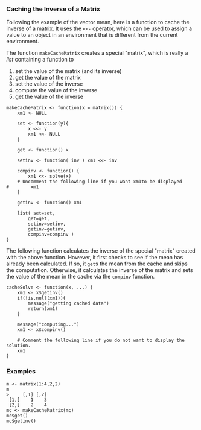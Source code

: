 ### Caching the Inverse of a Matrix

Following the example of the vector mean, here is a function to cache
the inverse of a matrix. It uses the `<<-` operator, which can be used to
assign a value to an object in an environment that is different from the
current environment.

The function `makeCacheMatrix` creates a special "matrix", which is
really a *list* containing a function to

1.  set the value of the matrix (and its inverse)
2.  get the value of the matrix
3.  set the value of the inverse
4.  compute the value of the inverse
5.  get the value of the inverse

<!-- -->

	makeCacheMatrix <- function(x = matrix()) {
    	xm1 <- NULL

    	set <- function(y){
    	    x <<- y
        	xm1 <<- NULL
    	}

    	get <- function() x

	    setinv <- function( inv ) xm1 <<- inv

 		compinv <- function() {
    	    xm1 <<- solve(x)
    	# Uncomment the following line if you want xm1to be displayed
	#        xm1
    	}

	    getinv <- function() xm1

	    list( set=set,
   			get=get,
    		setinv=setinv,
        	getinv=getinv,
            compinv=compinv )
	}

The following function calculates the inverse of the special "matrix"
created with the above function. However, it first checks to see if the
mean has already been calculated. If so, it `get`s the mean from the
cache and skips the computation. Otherwise, it calculates the inverse of
the matrix and sets the value of the mean in the cache via the `compinv`
function.

	cacheSolve <- function(x, ...) {
	    xm1 <- x$getinv()
   	 	if(!is.null(xm1)){
        	message("getting cached data")
        	return(xm1)
    	}

    	message("computing...")
    	xm1 <- x$compinv()

    	# Comment the following line if you do not want to display the solution.
    	xm1
	}

### Examples

	m <- matrix(1:4,2,2)
	m
	>     [,1] [,2]
	 [1,]    1    3
	 [2,]    2    4
	mc <- makeCacheMatrix(mc)
	mc$get()
	mc$getinv()